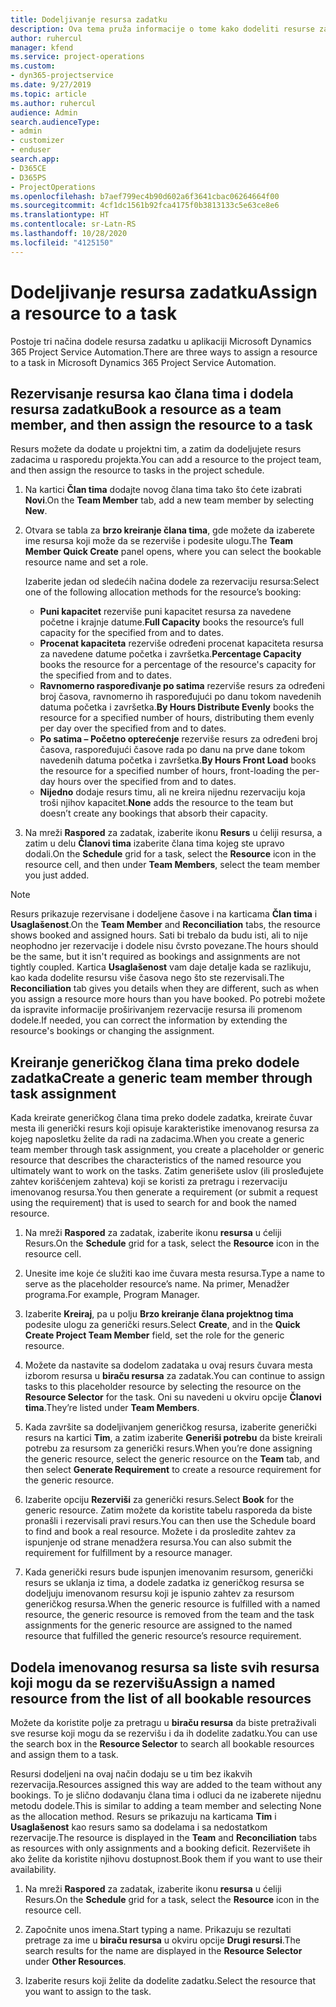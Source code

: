 ```yaml
---
title: Dodeljivanje resursa zadatku
description: Ova tema pruža informacije o tome kako dodeliti resurse zadacima.
author: ruhercul
manager: kfend
ms.service: project-operations
ms.custom:
- dyn365-projectservice
ms.date: 9/27/2019
ms.topic: article
ms.author: ruhercul
audience: Admin
search.audienceType:
- admin
- customizer
- enduser
search.app:
- D365CE
- D365PS
- ProjectOperations
ms.openlocfilehash: b7aef799ec4b90d602a6f3641cbac06264664f00
ms.sourcegitcommit: 4cf1dc1561b92fca4175f0b3813133c5e63ce8e6
ms.translationtype: HT
ms.contentlocale: sr-Latn-RS
ms.lasthandoff: 10/28/2020
ms.locfileid: "4125150"
---
```

# <a name="assign-a-resource-to-a-task"></a><span data-ttu-id="53160-103">Dodeljivanje resursa zadatku</span><span class="sxs-lookup"><span data-stu-id="53160-103">Assign a resource to a task</span></span>

<span data-ttu-id="53160-104">Postoje tri načina dodele resursa zadatku u aplikaciji Microsoft Dynamics 365 Project Service Automation.</span><span class="sxs-lookup"><span data-stu-id="53160-104">There are three ways to assign a resource to a task in Microsoft Dynamics 365 Project Service Automation.</span></span>

## <a name="book-a-resource-as-a-team-member-and-then-assign-the-resource-to-a-task"></a><span data-ttu-id="53160-105">Rezervisanje resursa kao člana tima i dodela resursa zadatku</span><span class="sxs-lookup"><span data-stu-id="53160-105">Book a resource as a team member, and then assign the resource to a task</span></span>

<span data-ttu-id="53160-106">Resurs možete da dodate u projektni tim, a zatim da dodeljujete resurs zadacima u rasporedu projekta.</span><span class="sxs-lookup"><span data-stu-id="53160-106">You can add a resource to the project team, and then assign the resource to tasks in the project schedule.</span></span>

1. <span data-ttu-id="53160-107">Na kartici **Član tima** dodajte novog člana tima tako što ćete izabrati **Novi**.</span><span class="sxs-lookup"><span data-stu-id="53160-107">On the **Team Member** tab, add a new team member by selecting **New**.</span></span> 

2. <span data-ttu-id="53160-108">Otvara se tabla za **brzo kreiranje člana tima**, gde možete da izaberete ime resursa koji može da se rezerviše i podesite ulogu.</span><span class="sxs-lookup"><span data-stu-id="53160-108">The **Team Member Quick Create** panel opens, where you can select the bookable resource name and set a role.</span></span> 

    <span data-ttu-id="53160-109">Izaberite jedan od sledećih načina dodele za rezervaciju resursa:</span><span class="sxs-lookup"><span data-stu-id="53160-109">Select one of the following allocation methods for the resource’s booking:</span></span>

    - <span data-ttu-id="53160-110">**Puni kapacitet** rezerviše puni kapacitet resursa za navedene početne i krajnje datume.</span><span class="sxs-lookup"><span data-stu-id="53160-110">**Full Capacity** books the resource’s full capacity for the specified from and to dates.</span></span>
    - <span data-ttu-id="53160-111">**Procenat kapaciteta** rezerviše određeni procenat kapaciteta resursa za navedene datume početka i završetka.</span><span class="sxs-lookup"><span data-stu-id="53160-111">**Percentage Capacity** books the resource for a percentage of the resource's capacity for the specified from and to dates.</span></span>
    - <span data-ttu-id="53160-112">**Ravnomerno raspoređivanje po satima** rezerviše resurs za određeni broj časova, ravnomerno ih raspoređujući po danu tokom navedenih datuma početka i završetka.</span><span class="sxs-lookup"><span data-stu-id="53160-112">**By Hours Distribute Evenly** books the resource for a specified number of hours, distributing them evenly per day over the specified from and to dates.</span></span>
    - <span data-ttu-id="53160-113">**Po satima – Početno opterećenje** rezerviše resurs za određeni broj časova, raspoređujući časove rada po danu na prve dane tokom navedenih datuma početka i završetka.</span><span class="sxs-lookup"><span data-stu-id="53160-113">**By Hours Front Load** books the resource for a specified number of hours, front-loading the per-day hours over the specified from and to dates.</span></span>
    - <span data-ttu-id="53160-114">**Nijedno** dodaje resurs timu, ali ne kreira nijednu rezervaciju koja troši njihov kapacitet.</span><span class="sxs-lookup"><span data-stu-id="53160-114">**None** adds the resource to the team but doesn’t create any bookings that absorb their capacity.</span></span>

3. <span data-ttu-id="53160-115">Na mreži **Raspored** za zadatak, izaberite ikonu **Resurs** u ćeliji resursa, a zatim u delu **Članovi tima** izaberite člana tima kojeg ste upravo dodali.</span><span class="sxs-lookup"><span data-stu-id="53160-115">On the **Schedule** grid for a task, select the **Resource** icon in the resource cell, and then under **Team Members**, select the team member you just added.</span></span> 

> [!NOTE]
> <span data-ttu-id="53160-116">Resurs prikazuje rezervisane i dodeljene časove i na karticama **Član tima** i **Usaglašenost**.</span><span class="sxs-lookup"><span data-stu-id="53160-116">On the **Team Member** and **Reconciliation** tabs, the resource shows booked and assigned hours.</span></span> <span data-ttu-id="53160-117">Sati bi trebalo da budu isti, ali to nije neophodno jer rezervacije i dodele nisu čvrsto povezane.</span><span class="sxs-lookup"><span data-stu-id="53160-117">The hours should be the same, but it isn't required as bookings and assignments are not tightly coupled.</span></span> <span data-ttu-id="53160-118">Kartica **Usaglašenost** vam daje detalje kada se razlikuju, kao kada dodelite resursu više časova nego što ste rezervisali.</span><span class="sxs-lookup"><span data-stu-id="53160-118">The **Reconciliation** tab gives you details when they are different, such as when you assign a resource more hours than you have booked.</span></span> <span data-ttu-id="53160-119">Po potrebi možete da ispravite informacije proširivanjem rezervacije resursa ili promenom dodele.</span><span class="sxs-lookup"><span data-stu-id="53160-119">If needed, you can correct the information by extending the resource's bookings or changing the assignment.</span></span>

## <a name="create-a-generic-team-member-through-task-assignment"></a><span data-ttu-id="53160-120">Kreiranje generičkog člana tima preko dodele zadatka</span><span class="sxs-lookup"><span data-stu-id="53160-120">Create a generic team member through task assignment</span></span>

<span data-ttu-id="53160-121">Kada kreirate generičkog člana tima preko dodele zadatka, kreirate čuvar mesta ili generički resurs koji opisuje karakteristike imenovanog resursa za kojeg naposletku želite da radi na zadacima.</span><span class="sxs-lookup"><span data-stu-id="53160-121">When you create a generic team member through task assignment, you create a placeholder or generic resource that describes the characteristics of the named resource you ultimately want to work on the tasks.</span></span> <span data-ttu-id="53160-122">Zatim generišete uslov (ili prosleđujete zahtev korišćenjem zahteva) koji se koristi za pretragu i rezervaciju imenovanog resursa.</span><span class="sxs-lookup"><span data-stu-id="53160-122">You then generate a requirement (or submit a request using the requirement) that is used to search for and book the named resource.</span></span>

1. <span data-ttu-id="53160-123">Na mreži **Raspored** za zadatak, izaberite ikonu **resursa** u ćeliji Resurs.</span><span class="sxs-lookup"><span data-stu-id="53160-123">On the **Schedule** grid for a task, select the **Resource** icon in the resource cell.</span></span>

2. <span data-ttu-id="53160-124">Unesite ime koje će služiti kao ime čuvara mesta resursa.</span><span class="sxs-lookup"><span data-stu-id="53160-124">Type a name to serve as the placeholder resource’s name.</span></span> <span data-ttu-id="53160-125">Na primer, Menadžer programa.</span><span class="sxs-lookup"><span data-stu-id="53160-125">For example, Program Manager.</span></span>

3. <span data-ttu-id="53160-126">Izaberite **Kreiraj**, pa u polju **Brzo kreiranje člana projektnog tima** podesite ulogu za generički resurs.</span><span class="sxs-lookup"><span data-stu-id="53160-126">Select **Create**, and in the **Quick Create Project Team Member** field, set the role for the generic resource.</span></span>

4. <span data-ttu-id="53160-127">Možete da nastavite sa dodelom zadataka u ovaj resurs čuvara mesta izborom resursa u **biraču resursa** za zadatak.</span><span class="sxs-lookup"><span data-stu-id="53160-127">You can continue to assign tasks to this placeholder resource by selecting the resource on the **Resource Selector** for the task.</span></span> <span data-ttu-id="53160-128">Oni su navedeni u okviru opcije **Članovi tima**.</span><span class="sxs-lookup"><span data-stu-id="53160-128">They’re listed under **Team Members**.</span></span>

5. <span data-ttu-id="53160-129">Kada završite sa dodeljivanjem generičkog resursa, izaberite generički resurs na kartici **Tim**, a zatim izaberite **Generiši potrebu** da biste kreirali potrebu za resursom za generički resurs.</span><span class="sxs-lookup"><span data-stu-id="53160-129">When you’re done assigning the generic resource, select the generic resource on the **Team** tab, and then select **Generate Requirement** to create a resource requirement for the generic resource.</span></span>

6. <span data-ttu-id="53160-130">Izaberite opciju **Rezerviši** za generički resurs.</span><span class="sxs-lookup"><span data-stu-id="53160-130">Select **Book** for the generic resource.</span></span> <span data-ttu-id="53160-131">Zatim možete da koristite tabelu rasporeda da biste pronašli i rezervisali pravi resurs.</span><span class="sxs-lookup"><span data-stu-id="53160-131">You can then use the Schedule board to find and book a real resource.</span></span> <span data-ttu-id="53160-132">Možete i da prosledite zahtev za ispunjenje od strane menadžera resursa.</span><span class="sxs-lookup"><span data-stu-id="53160-132">You can also submit the requirement for fulfillment by a resource manager.</span></span>

7. <span data-ttu-id="53160-133">Kada generički resurs bude ispunjen imenovanim resursom, generički resurs se uklanja iz tima, a dodele zadatka iz generičkog resursa se dodeljuju imenovanom resursu koji je ispunio zahtev za resursom generičkog resursa.</span><span class="sxs-lookup"><span data-stu-id="53160-133">When the generic resource is fulfilled with a named resource, the generic resource is removed from the team and the task assignments for the generic resource are assigned to the named resource that fulfilled the generic resource’s resource requirement.</span></span>

## <a name="assign-a-named-resource-from-the-list-of-all-bookable-resources"></a><span data-ttu-id="53160-134">Dodela imenovanog resursa sa liste svih resursa koji mogu da se rezervišu</span><span class="sxs-lookup"><span data-stu-id="53160-134">Assign a named resource from the list of all bookable resources</span></span>

<span data-ttu-id="53160-135">Možete da koristite polje za pretragu u **biraču resursa** da biste pretraživali sve resurse koji mogu da se rezervišu i da ih dodelite zadatku.</span><span class="sxs-lookup"><span data-stu-id="53160-135">You can use the search box in the **Resource Selector** to search all bookable resources and assign them to a task.</span></span>

<span data-ttu-id="53160-136">Resursi dodeljeni na ovaj način dodaju se u tim bez ikakvih rezervacija.</span><span class="sxs-lookup"><span data-stu-id="53160-136">Resources assigned this way are added to the team without any bookings.</span></span> <span data-ttu-id="53160-137">To je slično dodavanju člana tima i odluci da ne izaberete nijednu metodu dodele.</span><span class="sxs-lookup"><span data-stu-id="53160-137">This is similar to adding a team member and selecting None as the allocation method.</span></span> <span data-ttu-id="53160-138">Resurs se prikazuju na karticama **Tim** i **Usaglašenost** kao resurs samo sa dodelama i sa nedostatkom rezervacije.</span><span class="sxs-lookup"><span data-stu-id="53160-138">The resource is displayed in the **Team** and **Reconciliation** tabs as resources with only assignments and a booking deficit.</span></span> <span data-ttu-id="53160-139">Rezervišete ih ako želite da koristite njihovu dostupnost.</span><span class="sxs-lookup"><span data-stu-id="53160-139">Book them if you want to use their availability.</span></span>

1. <span data-ttu-id="53160-140">Na mreži **Raspored** za zadatak, izaberite ikonu **resursa** u ćeliji Resurs.</span><span class="sxs-lookup"><span data-stu-id="53160-140">On the **Schedule** grid for a task, select the **Resource** icon in the resource cell.</span></span>

2. <span data-ttu-id="53160-141">Započnite unos imena.</span><span class="sxs-lookup"><span data-stu-id="53160-141">Start typing a name.</span></span> <span data-ttu-id="53160-142">Prikazuju se rezultati pretrage za ime u **biraču resursa** u okviru opcije **Drugi resursi**.</span><span class="sxs-lookup"><span data-stu-id="53160-142">The search results for the name are displayed in the **Resource Selector** under **Other Resources**.</span></span>

3. <span data-ttu-id="53160-143">Izaberite resurs koji želite da dodelite zadatku.</span><span class="sxs-lookup"><span data-stu-id="53160-143">Select the resource that you want to assign to the task.</span></span>

